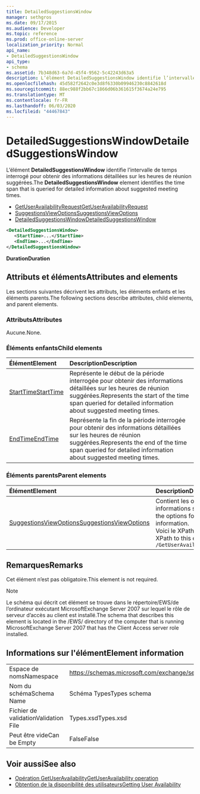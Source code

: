 ```yaml
---
title: DetailedSuggestionsWindow
manager: sethgros
ms.date: 09/17/2015
ms.audience: Developer
ms.topic: reference
ms.prod: office-online-server
localization_priority: Normal
api_name:
- DetailedSuggestionsWindow
api_type:
- schema
ms.assetid: 7b348d63-6a7d-45f4-9562-5c42243d63a5
description: L’élément DetailedSuggestionsWindow identifie l’intervalle de temps interrogé pour obtenir des informations détaillées sur les heures de réunion suggérées.
ms.openlocfilehash: 45d582f2642c0e3d8f6330b09946230c8842618d
ms.sourcegitcommit: 88ec988f2bb67c1866d06b361615f3674a24e795
ms.translationtype: MT
ms.contentlocale: fr-FR
ms.lasthandoff: 06/03/2020
ms.locfileid: "44467843"
---
```

# <a name="detailedsuggestionswindow"></a><span data-ttu-id="28052-103">DetailedSuggestionsWindow</span><span class="sxs-lookup"><span data-stu-id="28052-103">DetailedSuggestionsWindow</span></span>

<span data-ttu-id="28052-104">L’élément **DetailedSuggestionsWindow** identifie l’intervalle de temps interrogé pour obtenir des informations détaillées sur les heures de réunion suggérées.</span><span class="sxs-lookup"><span data-stu-id="28052-104">The **DetailedSuggestionsWindow** element identifies the time span that is queried for detailed information about suggested meeting times.</span></span> 
  
- [<span data-ttu-id="28052-105">GetUserAvailabilityRequest</span><span class="sxs-lookup"><span data-stu-id="28052-105">GetUserAvailabilityRequest</span></span>](getuseravailabilityrequest.md) 
- [<span data-ttu-id="28052-106">SuggestionsViewOptions</span><span class="sxs-lookup"><span data-stu-id="28052-106">SuggestionsViewOptions</span></span>](suggestionsviewoptions.md) 
- [<span data-ttu-id="28052-107">DetailedSuggestionsWindow</span><span class="sxs-lookup"><span data-stu-id="28052-107">DetailedSuggestionsWindow</span></span>](detailedsuggestionswindow.md)
  
```xml
<DetailedSuggestionsWindow>
   <StartTime>...</StartTime>
   <EndTime>...</EndTime>
</DetailedSuggestionsWindow>
```

 <span data-ttu-id="28052-108">**Duration**</span><span class="sxs-lookup"><span data-stu-id="28052-108">**Duration**</span></span>
## <a name="attributes-and-elements"></a><span data-ttu-id="28052-109">Attributs et éléments</span><span class="sxs-lookup"><span data-stu-id="28052-109">Attributes and elements</span></span>

<span data-ttu-id="28052-110">Les sections suivantes décrivent les attributs, les éléments enfants et les éléments parents.</span><span class="sxs-lookup"><span data-stu-id="28052-110">The following sections describe attributes, child elements, and parent elements.</span></span>
  
### <a name="attributes"></a><span data-ttu-id="28052-111">Attributs</span><span class="sxs-lookup"><span data-stu-id="28052-111">Attributes</span></span>

<span data-ttu-id="28052-112">Aucune.</span><span class="sxs-lookup"><span data-stu-id="28052-112">None.</span></span>
  
### <a name="child-elements"></a><span data-ttu-id="28052-113">Éléments enfants</span><span class="sxs-lookup"><span data-stu-id="28052-113">Child elements</span></span>

|<span data-ttu-id="28052-114">**Élément**</span><span class="sxs-lookup"><span data-stu-id="28052-114">**Element**</span></span>|<span data-ttu-id="28052-115">**Description**</span><span class="sxs-lookup"><span data-stu-id="28052-115">**Description**</span></span>|
|:-----|:-----|
|[<span data-ttu-id="28052-116">StartTime</span><span class="sxs-lookup"><span data-stu-id="28052-116">StartTime</span></span>](starttime.md) <br/> |<span data-ttu-id="28052-117">Représente le début de la période interrogée pour obtenir des informations détaillées sur les heures de réunion suggérées.</span><span class="sxs-lookup"><span data-stu-id="28052-117">Represents the start of the time span queried for detailed information about suggested meeting times.</span></span>  <br/> |
|[<span data-ttu-id="28052-118">EndTime</span><span class="sxs-lookup"><span data-stu-id="28052-118">EndTime</span></span>](endtime.md) <br/> |<span data-ttu-id="28052-119">Représente la fin de la période interrogée pour obtenir des informations détaillées sur les heures de réunion suggérées.</span><span class="sxs-lookup"><span data-stu-id="28052-119">Represents the end of the time span queried for detailed information about suggested meeting times.</span></span>  <br/> |
   
### <a name="parent-elements"></a><span data-ttu-id="28052-120">Éléments parents</span><span class="sxs-lookup"><span data-stu-id="28052-120">Parent elements</span></span>

|<span data-ttu-id="28052-121">**Élément**</span><span class="sxs-lookup"><span data-stu-id="28052-121">**Element**</span></span>|<span data-ttu-id="28052-122">**Description**</span><span class="sxs-lookup"><span data-stu-id="28052-122">**Description**</span></span>|
|:-----|:-----|
|[<span data-ttu-id="28052-123">SuggestionsViewOptions</span><span class="sxs-lookup"><span data-stu-id="28052-123">SuggestionsViewOptions</span></span>](suggestionsviewoptions.md) <br/> |<span data-ttu-id="28052-124">Contient les options permettant d’obtenir des informations sur les suggestions de réunion.</span><span class="sxs-lookup"><span data-stu-id="28052-124">Contains the options for obtaining meeting suggestion information.</span></span>  <br/> <span data-ttu-id="28052-125">Voici le XPath de cet élément :</span><span class="sxs-lookup"><span data-stu-id="28052-125">The following is the XPath to this element:</span></span>  <br/>  `/GetUserAvailabilityRequest/SuggestionViewOptions` <br/> |
   
## <a name="remarks"></a><span data-ttu-id="28052-126">Remarques</span><span class="sxs-lookup"><span data-stu-id="28052-126">Remarks</span></span>

<span data-ttu-id="28052-127">Cet élément n’est pas obligatoire.</span><span class="sxs-lookup"><span data-stu-id="28052-127">This element is not required.</span></span>
  
> [!NOTE]
> <span data-ttu-id="28052-128">Le schéma qui décrit cet élément se trouve dans le répertoire/EWS/de l’ordinateur exécutant MicrosoftExchange Server 2007 sur lequel le rôle de serveur d’accès au client est installé.</span><span class="sxs-lookup"><span data-stu-id="28052-128">The schema that describes this element is located in the /EWS/ directory of the computer that is running MicrosoftExchange Server 2007 that has the Client Access server role installed.</span></span> 
  
## <a name="element-information"></a><span data-ttu-id="28052-129">Informations sur l'élément</span><span class="sxs-lookup"><span data-stu-id="28052-129">Element information</span></span>

|||
|:-----|:-----|
|<span data-ttu-id="28052-130">Espace de noms</span><span class="sxs-lookup"><span data-stu-id="28052-130">Namespace</span></span>  <br/> |https://schemas.microsoft.com/exchange/services/2006/types  <br/> |
|<span data-ttu-id="28052-131">Nom du schéma</span><span class="sxs-lookup"><span data-stu-id="28052-131">Schema Name</span></span>  <br/> |<span data-ttu-id="28052-132">Schéma Types</span><span class="sxs-lookup"><span data-stu-id="28052-132">Types schema</span></span>  <br/> |
|<span data-ttu-id="28052-133">Fichier de validation</span><span class="sxs-lookup"><span data-stu-id="28052-133">Validation File</span></span>  <br/> |<span data-ttu-id="28052-134">Types.xsd</span><span class="sxs-lookup"><span data-stu-id="28052-134">Types.xsd</span></span>  <br/> |
|<span data-ttu-id="28052-135">Peut être vide</span><span class="sxs-lookup"><span data-stu-id="28052-135">Can be Empty</span></span>  <br/> |<span data-ttu-id="28052-136">False</span><span class="sxs-lookup"><span data-stu-id="28052-136">False</span></span>  <br/> |
   
## <a name="see-also"></a><span data-ttu-id="28052-137">Voir aussi</span><span class="sxs-lookup"><span data-stu-id="28052-137">See also</span></span>

- [<span data-ttu-id="28052-138">Opération GetUserAvailability</span><span class="sxs-lookup"><span data-stu-id="28052-138">GetUserAvailability operation</span></span>](getuseravailability-operation.md)
- [<span data-ttu-id="28052-139">Obtention de la disponibilité des utilisateurs</span><span class="sxs-lookup"><span data-stu-id="28052-139">Getting User Availability</span></span>](https://msdn.microsoft.com/library/d4133fcb-9b0f-4e6b-aadf-a389da83516a%28Office.15%29.aspx)

